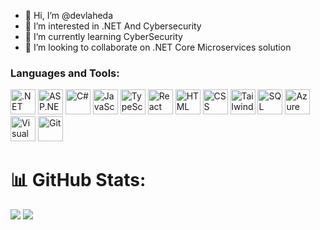 - 👋 Hi, I’m @devlaheda
- 👀 I’m interested in .NET And Cybersecurity
- 🌱 I’m currently learning CyberSecurity
- 💞️ I’m looking to collaborate on .NET Core Microservices solution
### Languages and Tools:
<p align="left">
  <a href="https://dotnet.microsoft.com/" target="_blank"><img src="https://upload.wikimedia.org/wikipedia/commons/7/7d/Microsoft_.NET_logo.svg" alt=".NET" width="40" height="40"/></a> 
  <a href="https://dotnet.microsoft.com/en-us/apps/aspnet" target="_blank"><img src="https://upload.wikimedia.org/wikipedia/commons/e/ee/.NET_Core_Logo.svg" alt="ASP.NET" width="40" height="40"/></a>
  <a href="https://learn.microsoft.com/en-us/dotnet/csharp/" target="_blank"><img src="https://upload.wikimedia.org/wikipedia/commons/4/4f/Csharp_Logo.png" alt="C#" width="40" height="40"/></a> 
  <a href="https://developer.mozilla.org/en-US/docs/Web/JavaScript" target="_blank"><img src="https://www.vectorlogo.zone/logos/javascript/javascript-icon.svg" alt="JavaScript" width="40" height="40"/></a> 
  <a href="https://www.typescriptlang.org/" target="_blank"><img src="https://www.vectorlogo.zone/logos/typescriptlang/typescriptlang-icon.svg" alt="TypeScript" width="40" height="40"/></a> 
  <a href="https://react.dev/" target="_blank"><img src="https://www.vectorlogo.zone/logos/reactjs/reactjs-icon.svg" alt="React" width="40" height="40"/></a>
  <a href="https://developer.mozilla.org/en-US/docs/Web/HTML" target="_blank"><img src="https://www.vectorlogo.zone/logos/w3_html5/w3_html5-icon.svg" alt="HTML" width="40" height="40"/></a>
  <a href="https://developer.mozilla.org/en-US/docs/Web/CSS" target="_blank"><img src="https://www.vectorlogo.zone/logos/w3_css/w3_css-icon.svg" alt="CSS" width="40" height="40"/></a>
  <a href="https://tailwindcss.com/" target="_blank"><img src="https://www.vectorlogo.zone/logos/tailwindcss/tailwindcss-icon.svg" alt="Tailwind CSS" width="40" height="40"/></a>
  <a href="https://www.microsoft.com/en-us/sql-server" target="_blank"><img src="https://www.svgrepo.com/show/303229/microsoft-sql-server-logo.svg" alt="SQL Server" width="40" height="40"/></a>
  <a href="https://azure.microsoft.com/" target="_blank"><img src="https://www.vectorlogo.zone/logos/microsoft_azure/microsoft_azure-icon.svg" alt="Azure" width="40" height="40"/></a>
  <a href="https://visualstudio.microsoft.com/" target="_blank"><img src="https://upload.wikimedia.org/wikipedia/commons/5/5f/Visual_Studio_Logo_%282013-2017%29.svg" alt="Visual Studio" width="40" height="40"/></a>
  <a href="https://git-scm.com/" target="_blank"><img src="https://www.vectorlogo.zone/logos/git-scm/git-scm-icon.svg" alt="Git" width="40" height="40"/></a> 
</p>


# 📊 GitHub Stats:
![](https://github-readme-streak-stats.herokuapp.com/?user=devlaheda&theme=dark&hide_border=false)
![](https://github-readme-stats.vercel.app/api/top-langs/?username=devlaheda&theme=dark&hide_border=false&include_all_commits=false&count_private=false&layout=compact)
